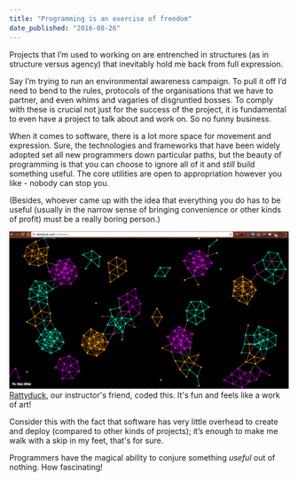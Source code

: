 ```yaml
---
title: "Programming is an exercise of freedom"
date_published: "2016-08-26"
---
```


Projects that I’m used to working on are entrenched in structures (as in structure versus agency) that inevitably hold me back from full expression.

Say I’m trying to run an environmental awareness campaign. To pull it off I’d need to bend to the rules, protocols of the organisations that we have to partner, and even whims and vagaries of disgruntled bosses. To comply with these is crucial not just for the success of the project, it is fundamental to even have a project to talk about and work on. So no funny business.

When it comes to software, there is a lot more space for movement and expression. Sure, the technologies and frameworks that have been widely adopted set all new programmers down particular paths, but the beauty of programming is that you can choose to ignore all of it and _still_ build something useful. The core utilities are open to appropriation however you like - nobody can stop you.

(Besides, whoever came up with the idea that everything you do has to be useful (usually in the narrow sense of bringing convenience or other kinds of profit) must be a really boring person.)

![screenshot of rattyduck's interactive website](images/Screen-Shot-2016-08-26-at-9.02.10-pm-1024x578.png) [Rattyduck](http://Rattyduck.com/nodeplay/), our instructor's friend, coded this. It's fun and feels like a work of art!

Consider this with the fact that software has very little overhead to create and deploy (compared to other kinds of projects); it’s enough to make me walk with a skip in my feet, that's for sure.

Programmers have the magical ability to conjure something _useful_ out of nothing. How fascinating!
